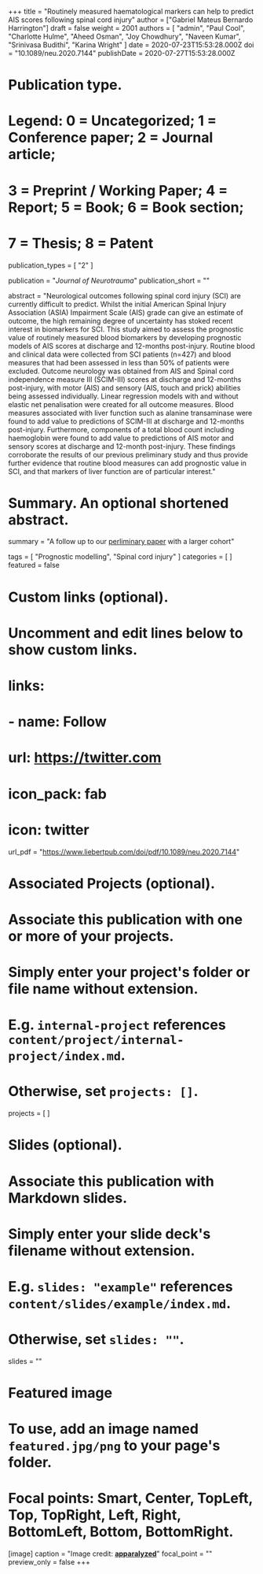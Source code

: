 +++
title = "Routinely measured haematological markers can help to predict AIS scores following spinal cord injury"
author = ["Gabriel Mateus Bernardo Harrington"]
draft = false
weight = 2001
authors = [
  "admin",
  "Paul Cool",
  "Charlotte Hulme",
  "Aheed Osman",
  "Joy Chowdhury",
  "Naveen Kumar",
  "Srinivasa Budithi",
  "Karina Wright"
]
date = 2020-07-23T15:53:28.000Z
doi = "10.1089/neu.2020.7144"
publishDate = 2020-07-27T15:53:28.000Z

# Publication type.
# Legend: 0 = Uncategorized; 1 = Conference paper; 2 = Journal article;
# 3 = Preprint / Working Paper; 4 = Report; 5 = Book; 6 = Book section;
# 7 = Thesis; 8 = Patent
publication_types = [ "2" ]

publication = "*Journal of Neurotrauma*"
publication_short = ""

abstract = "Neurological outcomes following spinal cord injury (SCI) are currently difficult to predict. Whilst the initial American Spinal Injury Association (ASIA) Impairment Scale (AIS) grade can give an estimate of outcome, the high remaining degree of uncertainty has stoked recent interest in biomarkers for SCI. This study aimed to assess the prognostic value of routinely measured blood biomarkers by developing prognostic models of AIS scores at discharge and 12-months post-injury. Routine blood and clinical data were collected from SCI patients (n=427) and blood measures that had been assessed in less than 50% of patients were excluded. Outcome neurology was obtained from AIS and Spinal cord independence measure III (SCIM-III) scores at discharge and 12-months post-injury, with motor (AIS) and sensory (AIS, touch and prick) abilities being assessed individually. Linear regression models with and without elastic net penalisation were created for all outcome measures. Blood measures associated with liver function such as alanine transaminase were found to add value to predictions of SCIM-III at discharge and 12-months post-injury. Furthermore, components of a total blood count including haemoglobin were found to add value to predictions of AIS motor and sensory scores at discharge and 12-month post-injury. These findings corroborate the results of our previous preliminary study and thus provide further evidence that routine blood measures can add prognostic value in SCI, and that markers of liver function are of particular interest."

# Summary. An optional shortened abstract.
summary = "A follow up to our [perliminary paper](https://www.liebertpub.com/doi/10.1089/neu.2019.6495) with a larger cohort"

tags = [ "Prognostic modelling", "Spinal cord injury" ]
categories = [ ]
featured = false


# Custom links (optional).
#   Uncomment and edit lines below to show custom links.
# links:
# - name: Follow
#   url: https://twitter.com
#   icon_pack: fab
#   icon: twitter
url_pdf = "https://www.liebertpub.com/doi/pdf/10.1089/neu.2020.7144"


# Associated Projects (optional).
#   Associate this publication with one or more of your projects.
#   Simply enter your project's folder or file name without extension.
#   E.g. `internal-project` references `content/project/internal-project/index.md`.
#   Otherwise, set `projects: []`.
projects = [ ]


# Slides (optional).
#   Associate this publication with Markdown slides.
#   Simply enter your slide deck's filename without extension.
#   E.g. `slides: "example"` references `content/slides/example/index.md`.
#   Otherwise, set `slides: ""`.
slides = ""

# Featured image
# To use, add an image named `featured.jpg/png` to your page's folder. 
# Focal points: Smart, Center, TopLeft, Top, TopRight, Left, Right, BottomLeft, Bottom, BottomRight.
[image]
caption = "Image credit: [**apparalyzed**](www.apparalyzed.com)"
focal_point = ""
preview_only = false
+++
